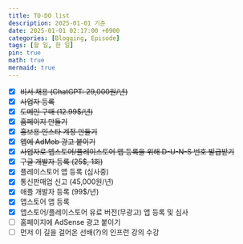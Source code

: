 ```yaml
---
title: TO-DO list
description: 2025-01-01 기준
date: 2025-01-01 02:17:00 +0900
categories: [Blogging, Episode]
tags: [할 일, 한 일]
pin: true
math: true
mermaid: true
---
```

- [x] ~~비서 채용 (ChatGPT: 29,000원/년)~~
- [x] ~~사업자 등록~~
- [x] ~~도메인 구매 (12.99$/년)~~
- [x] ~~홈페이지 만들기~~
- [x] ~~홍보용 인스타 계정 만들기~~
- [x] ~~앱에 AdMob 광고 붙이기~~
- [x] ~~사업자로 앱스토어/플레이스토어 앱 등록을 위해 D-U-N-S 번호 발급받기~~
- [x] ~~구글 개발자 등록 (25$, 1회)~~
- [x] 플레이스토어 앱 등록 (심사중)
- [x] 통신판매업 신고 (45,000원/년)
- [x] 애플 개발자 등록 (99$/년)
- [x] 앱스토어 앱 등록
- [x] 앱스토어/플레이스토어 유료 버전(무광고) 앱 등록 및 심사
- [ ] 홈페이지에 AdSense 광고 붙이기
- [ ] 먼저 이 길을 걸어온 선배(?)의 인프런 강의 수강
